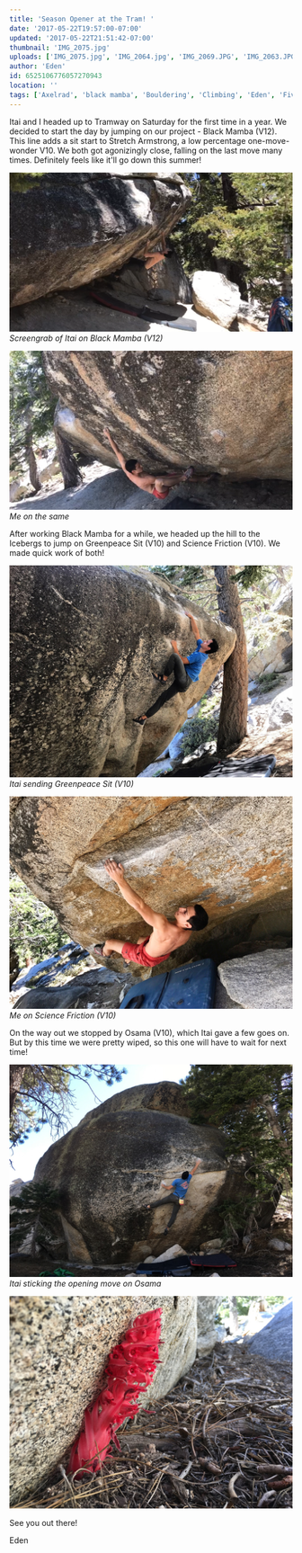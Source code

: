 ```yaml
---
title: 'Season Opener at the Tram! '
date: '2017-05-22T19:57:00-07:00'
updated: '2017-05-22T21:51:42-07:00'
thumbnail: 'IMG_2075.jpg'
uploads: ['IMG_2075.jpg', 'IMG_2064.jpg', 'IMG_2069.JPG', 'IMG_2063.JPG', 'IMG_2058.JPG', 'IMG_2059.JPG']
author: 'Eden'
id: 6525106776057270943
location: ''
tags: ['Axelrad', 'black mamba', 'Bouldering', 'Climbing', 'Eden', 'Five', 'Five Ten', 'granite', 'Itai', 'Ten', 'Tramway']
---
```


Itai and I headed up to Tramway on Saturday for the first time in a year. We decided to start the day by jumping on our project - Black Mamba (V12). This line adds a sit start to Stretch Armstrong, a low percentage one-move-wonder V10. We both got agonizingly close, falling on the last move many times. Definitely feels like it'll go down this summer!

![image alt](uploads/IMG_2075.jpg)*Screengrab of Itai on Black Mamba (V12)*

![image alt](uploads/IMG_2064.jpg)*Me on the same*

After working Black Mamba for a while, we headed up the hill to the Icebergs to jump on Greenpeace Sit (V10) and Science Friction (V10). We made quick work of both!

![image alt](uploads/IMG_2069.JPG)*Itai sending Greenpeace Sit (V10)*

![image alt](uploads/IMG_2063.JPG)*Me on Science Friction (V10)*

On the way out we stopped by Osama (V10), which Itai gave a few goes on. But by this time we were pretty wiped, so this one will have to wait for next time!

![image alt](uploads/IMG_2058.JPG)*Itai sticking the opening move on Osama*

![image alt](uploads/IMG_2059.JPG)

See you out there!

Eden
